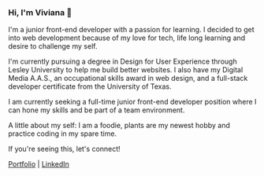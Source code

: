 ### Hi, I'm Viviana 👋

I'm a junior front-end developer with a passion for learning. I decided to get into web development because of my love for tech, life long learning and desire to challenge my self.

I'm currently pursuing a degree in Design for User Experience through Lesley University to help me build better websites. I also have my Digital Media A.A.S., an occupational skills award in web design, and a full-stack developer certificate from the University of Texas. 

I am currently seeking a full-time junior front-end developer position where I can hone my skills and be part of a team environment. 

A little about my self: I am a foodie, plants are my newest hobby and practice coding in my spare time. 

If you're seeing this, let's connect!

[Portfolio](http://vivgarcia.com) | [LinkedIn](https://linkedin.com/in/vivianalgarcia)

<!--
**vivgarcia/vivgarcia** is a ✨ _special_ ✨ repository because its `README.md` (this file) appears on your GitHub profile.


